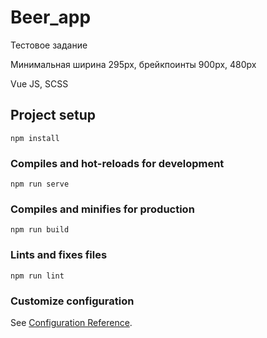 # Beer_app

Тестовое задание

Минимальная ширина 295px, брейкпоинты 900px, 480px

Vue JS, SCSS

## Project setup
```
npm install
```

### Compiles and hot-reloads for development
```
npm run serve
```

### Compiles and minifies for production
```
npm run build
```

### Lints and fixes files
```
npm run lint
```

### Customize configuration
See [Configuration Reference](https://cli.vuejs.org/config/).

